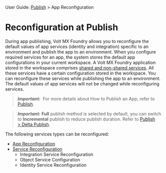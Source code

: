                               

User Guide: [Publish](Publish.md) > App Reconfiguration

Reconfiguration at Publish
==========================

During app publishing, Volt MX Foundry allows you to reconfigure the default values of app services (identity and integration) specific to an environment and publish the app to an environment. When you configure required services for an app, the system stores the default app configurations in your current workspace. A Volt MX Foundry application stored in the workspace comprises [shared and non-shared services](Export-Import_Apps.md#Shared-NonSharedServices). All these services have a certain configuration stored in the workspace. You can reconfigure these services while publishing the app to an environment. The default values of app services will not be changed while reconfiguring services.

> **_Important:_**  For more details about How to Publish an App, refer to [Publish](Publish.md).

> **_Important:_** **Full** publish method is selected by default, you can switch to **Incremental** publish to reduce publish duration. Refer to [Publish > Delta Publish](Publish.md).

The following services types can be reconfigured:

*   [App Reconfiguration](AppReconfig.md)
*   [Service Reconfiguration](ServiceReconfig.md)
    *   Integration Service Reconfiguration
    *   Object Service Configuration
    *   Identity Service Reconfiguration
